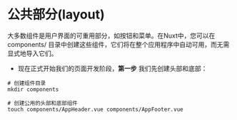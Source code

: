 # 公共部分(layout)

大多数组件是用户界面的可重用部分，如按钮和菜单。在Nuxt中，您可以在components/ 目录中创建这些组件，它们将在整个应用程序中自动可用，而无需显式地导入它们。

- 现在正式开始我们的页面开发阶段，**第一步** 我们先创建头部和底部：

```shell
# 创建组件目录
mkdir components

# 创建公用的头部和底部组件
touch components/AppHeader.vue components/AppFooter.vue
```